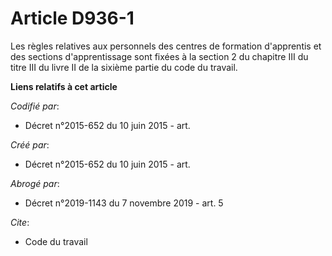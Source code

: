 # Article D936-1

Les règles relatives aux personnels des centres de formation d'apprentis et des sections d'apprentissage sont fixées à la
section 2 du chapitre III du titre III du livre II de la sixième partie du code du travail.

**Liens relatifs à cet article**

_Codifié par_:

  - Décret n°2015-652 du 10 juin 2015 - art.

_Créé par_:

  - Décret n°2015-652 du 10 juin 2015 - art.

_Abrogé par_:

  - Décret n°2019-1143 du 7 novembre 2019 - art. 5

_Cite_:

  - Code du travail
